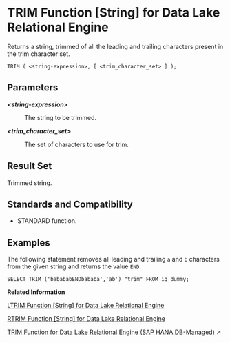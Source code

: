 <!-- loioa58b326684f210158b01c6a84254a2f2 -->

# TRIM Function \[String\] for Data Lake Relational Engine

Returns a string, trimmed of all the leading and trailing characters present in the trim character set.



```
TRIM ( <string-expression>, [ <trim_character_set> ] );
```



<a name="loioa58b326684f210158b01c6a84254a2f2__TRIM_parm1"/>

## Parameters


<dl>
<dt><b>

*<string-expression\>*

</b></dt>
<dd>

The string to be trimmed.



</dd><dt><b>

*<trim\_character\_set\>*

</b></dt>
<dd>

The set of characters to use for trim.



</dd>
</dl>



<a name="loioa58b326684f210158b01c6a84254a2f2__TRIM_returns1"/>

## Result Set

Trimmed string.



<a name="loioa58b326684f210158b01c6a84254a2f2__TRIM_standards1"/>

## Standards and Compatibility

-   STANDARD function.



<a name="loioa58b326684f210158b01c6a84254a2f2__TRIM_examples1"/>

## Examples

The following statement removes all leading and trailing `a` and `b` characters from the given string and returns the value `END`.

```
SELECT TRIM ('babababENDbababa','ab') "trim" FROM iq_dummy;
```

**Related Information**  


[LTRIM Function \[String\] for Data Lake Relational Engine](ltrim-function-string-for-data-lake-relational-engine-a561eaf.md "Returns a string, trimmed of all the leading characters present in the trim character set.")

[RTRIM Function \[String\] for Data Lake Relational Engine](rtrim-function-string-for-data-lake-relational-engine-a57d411.md "Returns a string, trimmed of all the trailing characters present in the trim character set.")

[TRIM Function for Data Lake Relational Engine (SAP HANA DB-Managed)](https://help.sap.com/viewer/a898e08b84f21015969fa437e89860c8/2024_3_QRC/en-US/d07890fd143c474c99313bda01aae897.html "Returns a string, trimmed of all the leading and trailing characters present in the trim character set.") :arrow_upper_right:

